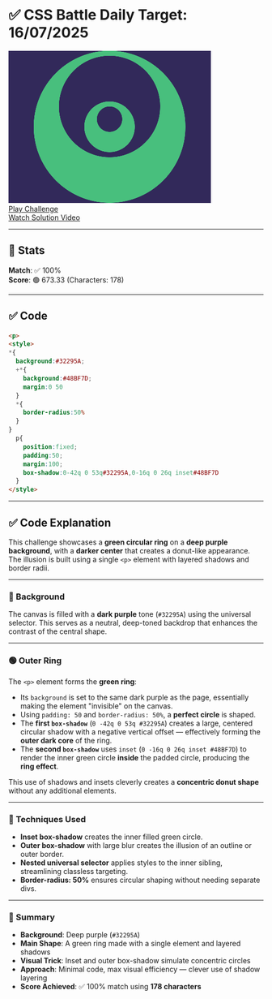 # ✅ CSS Battle Daily Target: 16/07/2025

![Target](./images/16.png)  
[Play Challenge](https://cssbattle.dev/play/LEktqIDBDMs00Xv8o10m)  
[Watch Solution Video](https://youtube.com/shorts/Cf7fJJ6jTNs)

---

## 🔢 Stats

**Match**: ✅ 100%  
**Score**: 🟢 673.33 (Characters: 178)

---

## ✅ Code

```html
<p>
<style>
*{
  background:#32295A;
  +*{
    background:#48BF7D;
    margin:0 50
  }
  *{
    border-radius:50%
  }
}
  p{
    position:fixed;
    padding:50;
    margin:100;
    box-shadow:0-42q 0 53q#32295A,0-16q 0 26q inset#48BF7D
  }
</style>
```

---

## ✅ Code Explanation

This challenge showcases a **green circular ring** on a **deep purple background**, with a **darker center** that creates a donut-like appearance. The illusion is built using a single `<p>` element with layered shadows and border radii.

---

### 🎨 Background

The canvas is filled with a **dark purple** tone (`#32295A`) using the universal selector. This serves as a neutral, deep-toned backdrop that enhances the contrast of the central shape.

---

### 🟢 Outer Ring

The `<p>` element forms the **green ring**:

* Its `background` is set to the same dark purple as the page, essentially making the element "invisible" on the canvas.
* Using `padding: 50` and `border-radius: 50%`, a **perfect circle** is shaped.
* The **first `box-shadow`** (`0 -42q 0 53q #32295A`) creates a large, centered circular shadow with a negative vertical offset — effectively forming the **outer dark core** of the ring.
* The **second `box-shadow`** uses `inset` (`0 -16q 0 26q inset #48BF7D`) to render the inner green circle **inside** the padded circle, producing the **ring effect**.

This use of shadows and insets cleverly creates a **concentric donut shape** without any additional elements.

---

### 🧠 Techniques Used

* **Inset box-shadow** creates the inner filled green circle.
* **Outer box-shadow** with large blur creates the illusion of an outline or outer border.
* **Nested universal selector** applies styles to the inner sibling, streamlining classless targeting.
* **Border-radius: 50%** ensures circular shaping without needing separate divs.

---

### 🏁 Summary

* **Background**: Deep purple (`#32295A`)
* **Main Shape**: A green ring made with a single element and layered shadows
* **Visual Trick**: Inset and outer box-shadow simulate concentric circles
* **Approach**: Minimal code, max visual efficiency — clever use of shadow layering
* **Score Achieved**: ✅ 100% match using **178 characters**